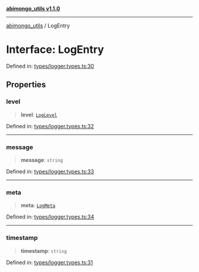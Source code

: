 [**abimongo_utils v1.1.0**](../README.md)

***

[abimongo_utils](../README.md) / LogEntry

# Interface: LogEntry

Defined in: [types/logger.types.ts:30](https://github.com/NodEm9/abimongo_utils/blob/ee68e61821a92d10b78d3ea90016374fc2d4aef0/src/types/logger.types.ts#L30)

## Properties

### level

> **level**: [`LogLevel`](../type-aliases/LogLevel.md)

Defined in: [types/logger.types.ts:32](https://github.com/NodEm9/abimongo_utils/blob/ee68e61821a92d10b78d3ea90016374fc2d4aef0/src/types/logger.types.ts#L32)

***

### message

> **message**: `string`

Defined in: [types/logger.types.ts:33](https://github.com/NodEm9/abimongo_utils/blob/ee68e61821a92d10b78d3ea90016374fc2d4aef0/src/types/logger.types.ts#L33)

***

### meta

> **meta**: [`LogMeta`](LogMeta.md)

Defined in: [types/logger.types.ts:34](https://github.com/NodEm9/abimongo_utils/blob/ee68e61821a92d10b78d3ea90016374fc2d4aef0/src/types/logger.types.ts#L34)

***

### timestamp

> **timestamp**: `string`

Defined in: [types/logger.types.ts:31](https://github.com/NodEm9/abimongo_utils/blob/ee68e61821a92d10b78d3ea90016374fc2d4aef0/src/types/logger.types.ts#L31)
